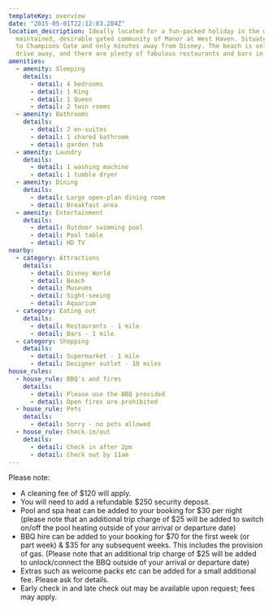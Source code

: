 ```yaml
---
templateKey: overview
date: "2015-05-01T22:12:03.284Z"
location_description: Ideally located for a fun-packed holiday in the well
  maintained, desirable gated community of Manor at West Haven. Situated close
  to Champions Gate and only minutes away from Disney. The beach is only a short
  drive away, and there are plenty of fabulous restaurants and bars in the area.
amenities:
  - amenity: Sleeping
    details:
      - detail: 4 bedrooms
      - detail: 1 King
      - detail: 1 Queen
      - detail: 2 twin rooms
  - amenity: Bathrooms
    details:
      - detail: 2 en-suites
      - detail: 1 shared bathroom
      - detail: garden tub
  - amenity: Laundry
    details:
      - detail: 1 washing machine
      - detail: 1 tumble dryer
  - amenity: Dining
    details:
      - detail: Large open-plan dining room
      - detail: Breakfast area
  - amenity: Entertainment
    details:
      - detail: Outdoor swimming pool
      - detail: Pool table
      - detail: HD TV
nearby:
  - category: Attractions
    details:
      - detail: Disney World
      - detail: Beach
      - detail: Museums
      - detail: Sight-seeing
      - detail: Aquarium
  - category: Eating out
    details:
      - detail: Restaurants - 1 mile
      - detail: Bars - 1 mile
  - category: Shopping
    details:
      - detail: Supermarket - 1 mile
      - detail: Designer outlet - 10 miles
house_rules:
  - house_rule: BBQ's and fires
    details:
      - detail: Please use the BBQ provided
      - detail: Open fires are prohibited
  - house_rule: Pets
    details:
      - detail: Sorry - no pets allowed
  - house_rule: Check-in/out
    details:
      - detail: Check in after 2pm
      - detail: Check out by 11am
---
```


Please note:

- A cleaning fee of $120 will apply.
- You will need to add a refundable $250 security deposit.
- Pool and spa heat can be added to your booking for $30 per night (please note that an additional trip charge of $25 will be added to switch on/off the pool heating outside of your arrival or departure date)
- BBQ hire can be added to your booking for $70 for the first week (or part week) & $35 for any subsequent weeks. This includes the provision of gas. (Please note that an additional trip charge of $25 will be added to unlock/connect the BBQ outside of your arrival or departure date)
- Extras such as welcome packs etc can be added for a small additional fee. Please ask for details.
- Early check in and late check out may be available upon request; fees may apply.
